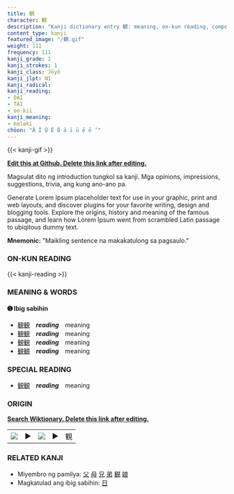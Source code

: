 ```yaml
---
title: 観
character: 観
description: "Kanji dictionary entry 観: meaning, on-kun reading, compounds, origin, related kanji"
content_type: kanji
featured_image: "/観.gif"
weight: 111
frequency: 111
kanji_grade: 1
kanji_strokes: 1
kanji_class: Jōyō
kanji_jlpt: N1
kanji_radical: 
kanji_reading: 
- DAI
- TAI
- oo-kii
kanji_meaning:
- malaki
chōon: "Ā Ī Ū Ē Ō ā ī ū ē ō ’"
---
```

[//]: # (Don't edit the line below. Kanji animated GIF code is automatically generated.)
{{< kanji-gif >}}

[//]: # (Edit below this line.)

**[Edit this at Github. Delete this link after editing.](https://github.com/tim0g/tim/tree/main/content/kanji/観/index.md)**

Magsulat dito ng introduction tungkol sa kanji. Mga opinions, impressions, suggestions, trivia, ang kung ano-ano pa.

Generate Lorem Ipsum placeholder text for use in your graphic, print and web layouts, and discover plugins for your favorite writing, design and blogging tools. Explore the origins, history and meaning of the famous passage, and learn how Lorem Ipsum went from scrambled Latin passage to ubiqitous dummy text.
 
**Mnemonic:** "Maikling sentence na makakatulong sa pagsaulo."

### ON-KUN READING

[//]: # (Don't edit the line below. ON-KUN READING code is automatically generated.)
{{< kanji-reading >}}

### MEANING & WORDS

#### ➊ **Ibig sabihin**
  - [観](../観)[観](../観)　***reading***　meaning
  - [観](../観)[観](../観)　***reading***　meaning
  - [観](../観)[観](../観)　***reading***　meaning
  - [観](../観)[観](../観)　***reading***　meaning

### SPECIAL READING
  - [観](../観)[観](../観)　***reading***　meaning

### ORIGIN

**[Search Wiktionary. Delete this link after editing.](https://wiktionary.org/wiki/観)**
<table class="kanji-table"><tr><td>
<img src="60px-観-bronze.svg.png">
</td><td>▶</td><td>
<img src="60px-観-oracle.svg.png">
</td><td>▶</td>
<td class="kanji-origin">観</td>
</tr></table>

### RELATED KANJI
- Miyembro ng pamilya: [父](../父) [母](../母) [兄](../兄) [弟](../弟) [観](../観) [娘](../娘)
- Magkatulad ang ibig sabihin: [日](../日)
